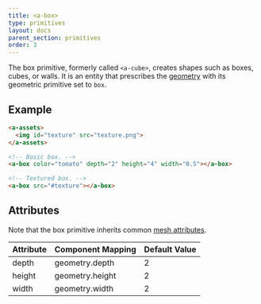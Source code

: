 ```yaml
---
title: <a-box>
type: primitives
layout: docs
parent_section: primitives
order: 3
---
```


The box primitive, formerly called `<a-cube>`, creates shapes such as boxes, cubes, or walls. It is an entity that prescribes the [geometry](../components/geometry.html) with its geometric primitive set to `box`.

## Example

```html
<a-assets>
  <img id="texture" src="texture.png">
</a-assets>

<!-- Basic box. -->
<a-box color="tomato" depth="2" height="4" width="0.5"></a-box>

<!-- Textured box. -->
<a-box src="#texture"></a-box>
```

## Attributes

Note that the box primitive inherits common [mesh attributes](./mesh-attributes.html).

| Attribute | Component Mapping | Default Value |
|-----------|-------------------|---------------|
| depth     | geometry.depth    | 2             |
| height    | geometry.height   | 2             |
| width     | geometry.width    | 2             |
